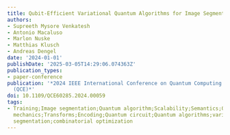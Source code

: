 ```yaml
---
title: Qubit-Efficient Variational Quantum Algorithms for Image Segmentation
authors:
- Supreeth Mysore Venkatesh
- Antonio Macaluso
- Marlon Nuske
- Matthias Klusch
- Andreas Dengel
date: '2024-01-01'
publishDate: '2025-03-05T14:29:06.074363Z'
publication_types:
- paper-conference
publication: '*2024 IEEE International Conference on Quantum Computing and Engineering
  (QCE)*'
doi: 10.1109/QCE60285.2024.00059
tags:
- Training;Image segmentation;Quantum algorithm;Scalability;Semantics;Qubit;Quantum
  mechanics;Transforms;Encoding;Quantum circuit;Quantum algorithms;variational circuits;image
  segmentation;combinatorial optimization
---
```

